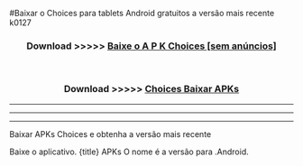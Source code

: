 #Baixar o Choices   para tablets Android gratuitos a versão mais recente k0127


<div align="center">
<h3>Download >>>>> <a href="https://pt-web.web.app/?pt= Choices ">Baixe o A P K Choices  [sem anúncios]</a></h3><br>

<h3>Download >>>>> <a href="https://pt-web.web.app/?pt= Choices ">Choices  Baixar APKs</a></h3>
</div>

----------------------------------------------------------

----------------------------------------------------------

----------------------------------------------------------

Baixar APKs Choices  e obtenha a versão mais recente

Baixe o aplicativo. {title} APKs O nome é a versão para .Android.



